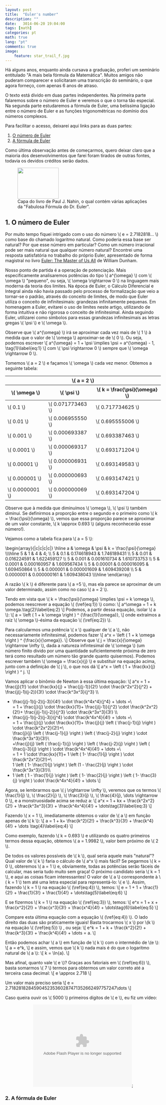 ```yaml
---
layout: post    
title:  "Euler's number"
description: ""
date:   3014-06-20 19:04:00
tags: [math]
categories: pt
math: true
lang: "pt"
comments: true
image:
    feature: star_trail_f.jpg
---
```


Há alguns anos, enquanto ainda cursava a graduação, proferi um seminário entitulado "A mais bela fórmula da Matemática". Muitos amigos não puderam comparecer e solicitaram uma transcrição do seminário, o que agora forneço, com apenas 6 anos de atraso.

O texto está divido em duas partes independentes. Na primeira parte falaremos sobre o número de Euler e veremos o que o torna tão especial. Na segunda parte estudaremos a fórmula de Euler, uma belíssima ligação entre o número de Euler e as funções trigonométricas no domínio dos números complexos.

Para facilitar o acesso, deixarei aqui links para as duas partes:
<ol>
<li><a href="https://www.blogger.com/blogger.g?blogID=5423916858706600411#section1">O número de Euler</a></li>
<li><a href="https://www.blogger.com/blogger.g?blogID=5423916858706600411#section2">A fórmula de Euler</a></li>
</ol>

Como última observação antes de começarmos, quero deixar claro que a maioria dos desenvolvimentos que farei foram tirados de outras fontes, todavia os devidos créditos serão dados.

<figure>
    <a href="http://www.amazon.com/Dr-Eulers-Fabulous-Formula-Mathematical/dp/0691150370" >
        <img border="0" src="http://press.princeton.edu/images/k8129.gif" height="100" width="133">
    </a>
    <figcaption>Capa do livro de Paul J. Nahin, o qual contém várias aplicações da "Fabulosa Fórmula do Dr. Euler".</figcaption>
</figure>

## 1. O número de Euler
Por muito tempo fiquei intrigado com o uso do número \\( e = 2.7182818... \\) como base do chamado logaritmo natural. Como poderia essa base ser natural? Por que esse número em particular? Como um número irracional pode ser mais natural que qualquer número natural? Encontrei uma resposta satisfatória no trabalho do próprio Euler, apresentado de forma magistral no livro <a href="http://www.amazon.com/Euler-Master-Dolciani-Mathematical-Expositions/dp/0883853280/">Euler: The Master of Us All</a> de William Dunham.

Nosso ponto de partida é a operação de potenciação. Mais especificamente analisaremos potências do tipo \\( a^{\omega} \\) com \\( \omega \\) "pequeno", ou seja, \\( \omega \rightarrow 0 \\) na linguagem mais moderna da teoria dos limites. Na época de Euler, o Cálculo Diferencial e Integral ainda não havia passado pelo processo de formalização que veio a tornar-se o padrão, através do conceito de limites, de modo que Euler utiliza o conceito de infinitesimais: grandezas infinitamente pequenas. Em homenagem a Euler, evitarei o uso de limites neste artigo, utilizando de forma intuitiva e não rigorosa o conceito de infinitesimal. Ainda seguindo Euler, utilizarei como símbolos para essas grandezas infinitesimais as letras gregas \\( \psi \\) e \\( \omega \\).

Observe que \\( a^{\omega} \\) irá se aproximar cada vez mais de \\( 1 \\) à medida que o valor de \\( \omega \\) aproximar-se de \\( 0 \\). Ou seja, podemos escrever
\\[ a^{\omega} = 1 + \psi \implies \psi = a^{\omega} - 1, \tag{1}\label{eq:1} \\]
com \\( \psi \rightarrow 0 \\) sempre que \\( \omega \rightarrow 0 \\).

Tomemos \\( a = 2 \\) e façamos \\( \omega \\) cada vez menor. Obtemos a seguinte tabela:


<table align="center">
    <thead>
        <tr>
            <th colspan="3"> \( a = 2 \) </th>
        </tr>
    </thead>
    <thead>
        <tr>
            <th>  \( \omega \) </th>
            <th> \( \psi \) </th>
            <th> \( k = \frac{\psi}{\omega} \) </th>
        </tr>
    </thead>
    <tbody>
        <tr>
            <td>  \( 0.1 \) </td>
            <td>  \( 0.071773463  \) </td>
            <td> \( 0.717734625 \) </td>    
        </tr>
        <tr>
            <td>  \( 0.01 \) </td>
            <td>  \( 0.006955550  \) </td>
            <td> \( 0.695555006 \) </td>    
        </tr>
        <tr>
            <td>  \( 0.001 \) </td>
            <td>  \( 0.000693387  \) </td>
            <td> \( 0.693387463 \) </td>    
        </tr>
        <tr>
            <td>  \( 0.0001 \) </td>
            <td>  \( 0.000069317 \) </td>
            <td> \( 0.693171204 \) </td>    
        </tr>
        <tr>
            <td>  \( 0.00001 \) </td>
            <td>  \( 0.000006931 \) </td>
            <td> \( 0.693149583 \) </td>    
        </tr>
        <tr>
            <td>  \( 0.000001 \) </td>
            <td>  \( 0.000000693 \) </td>
            <td> \( 0.693147421 \) </td>    
        </tr>
        <tr>
            <td>  \( 0.0000001 \) </td>
            <td>  \( 0.000000069 \) </td>
            <td> \( 0.693147204 \) </td>    
        </tr>
    </tbody>
</table>

Observe que à medida que diminuímos \\( \omega \\), \\( \psi \\) também diminui. Se definirmos a proporção entre o segundo e o primeiro como \\( k = \frac{\psi}{\omega} \\), vemos que essa proporção parece se aproximar de um valor constante, \\( k \approx 0.693 \\) (alguns reconhecerão esse número!).

Vejamos como a tabela fica para \\( a = 5 \\):
<p>
\begin{array}{|c|c|c|c|} \hline
a &amp; \omega &amp; \psi &amp; k = \frac{\psi}{\omega} \\\hline
5 &amp; 1 &amp; 4 &amp; 4; \\
5 &amp; 0.1 &amp; 0.174618943 &amp; 1.746189431 \\
5 &amp; 0.01 &amp; 0.016224591 &amp; 1.622459127 \\
5 &amp; 0.001 &amp; 0.001610734 &amp; 1.610733753 \\
5 &amp; 0.0001 &amp; 0.000160957 &amp; 1.609567434 \\
5 &amp; 0.00001 &amp; 0.000016095 &amp; 1.609450864 \\
5 &amp; 0.000001 &amp; 0.000001609 &amp; 1.609439208 \\ 
5 &amp; 0.0000001 &amp; 0.000000161 &amp; 1.609438043 \\\hline
\end{array}
</p>

A razão \\( k \\) é diferente para \\( a =5 \\), mas ela parece se aproximar de um valor determinado, assim como no caso \\( a = 2 \\).

Tendo em vista que \\( k = \frac{\psi}{\omega} \implies \psi = k \omega \\), podemos reescrever a equação \\( (\ref{eq:1}) \\) como:
\\[ a^\omega = 1 + k \omega.\tag{2}\label{eq:2} \\]
Podemos, a partir dessa equação, isolar \\( a \\):
\\[ a = \left ( 1 + k \omega \right ) ^ {\frac{1}{\omega}}, \\]
onde extraímos a raiz \\( \omega \\)-ésima da equação \\( (\ref{eq:2}) \\).

Para calcularmos uma potência \\( x \\) qualquer de \\( a \\), não necessariamente infinitesimal, podemos fazer
\\[ a^x = \left ( 1 + k \omega \right ) ^ {\frac{x}{\omega}}. \\]
Observe que \\( j = \frac{x}{\omega} \rightarrow \infty \\), dada a natureza infintesimal de \\( \omega \\) (um número finito divido por uma quantidade suficientemente próxima de zero terá como resultado um número tão grande quanto quisermos). Podemos escrever também \\( \omega = \frac{x}{j} \\) e substituir na equação acima, junto com a definição de \\( j \\), o que nos dá
\\[ a^x = \left ( 1 + \frac{kx}{j} \right ) ^ j. \\]

Vamos aplicar o binômio de Newton à essa última equação:
\\[
a^x = 1 + \frac{j}{1!} \cdot \frac{kx}{j} + \frac{j(j-1)}{2!} \cdot \frac{k^2x^2}{j^2} +  \frac{j(j-1)(j-2)}{3!} \cdot \frac{k^3x^3}{j^3} \\\
+  \frac{j(j-1)(j-2)(j-3)}{4!} \cdot \frac{k^4x^4}{j^4} + \dots =\\\
= 1 + \frac{j}{j} \cdot \frac{kx}{1!}+ 
\frac{j(j-1)}{j^2} \cdot \frac{k^2x^2}{2!}+  \frac{j(j-1)(j-2)}{j^3} 
\cdot \frac{k^3x^3}{3!} \\\
+  \frac{j(j-1)(j-2)(j-3)}{j^4} \cdot \frac{k^4x^4}{4!} + \dots =\\\
= 1 + \frac{j}{j} \cdot \frac{kx}{1!}+  \frac{j}{j} \left ( \frac{j-1}{j} \right ) \cdot \frac{k^2x^2}{2!}+\\\
\frac{j}{j} \left ( \frac{j-1}{j} \right ) \left ( \frac{j-2}{j} \right ) 
\cdot \frac{k^3x^3}{3!}\\\
+\frac{j}{j} \left ( \frac{j-1}{j} \right ) \left ( \frac{j-2}{j} \right ) \left ( \frac{j-3}{j} \right ) \cdot \frac{k^4x^4}{4!} + \dots =\\\
= 1 + 1 \cdot \frac{kx}{1!}+ 1 \left ( 1- \frac{1}{j} \right ) \cdot \frac{k^2x^2}{2!}+\\\
1 \left ( 1- \frac{1}{j} \right ) \left (1 - \frac{2}{j} \right ) 
\cdot \frac{k^3x^3}{3!}\\\
+ 1 \left ( 1 - \frac{1}{j} 
\right ) \left ( 1- \frac{2}{j} \right ) \left ( 1- \frac{3}{j} \right )
 \cdot \frac{k^4x^4}{4!} + \dots 
\\]

Agora, se lembrarmos que \\( j \rightarrow \infty \\), veremos que os termos \\( \frac{1}{j} \\), \\( \frac{2}{j} \\), \\( \frac{3}{j} \\), \\( \frac{4}{j}, \dots \rightarrow 0 \\), e a monstruosidade acima se reduz a:
\\[ 
a^x =  1 + kx + \frac{k^2x^2}{2!} + \frac{k^3x^3}{3!} + \frac{k^4x^4}{4!} + \dots\tag{3}\label{eq:3} 
\\]

Fazendo \\( x = 1 \\), imediatamente obtemos o valor de \\( a \\) em função apenas de \\( k \\):
\\[ 
a = 1 + k+ \frac{k^2}{2!} + \frac{k^3}{3!} + \frac{k^4}{4!} + \dots \tag{4}\label{eq:4} 
\\]

Como exemplo, fazendo \\( k = 0.693 \\) e utilizando os quatro primeiros termos dessa equação, obtemos \\( a = 1.9982 \\), valor bem próximo de \\( 2 \\).

De todos os valores possíveis de \\( k \\), qual seria aquele mais "natural"? Qual valor de \\( k \\) faria o cálculo de \\( a^x \\) mais fácil? Se pegarmos \\( k = 0 \\), obteremos \\( a = 1 \\) e, obviamente, todas as potências serão fáceis de calcular, mas seria tudo muito sem graça! O próximo candidato seria \\( k = 1 \\), e aqui as coisas ficam interessantes! O valor de \\( a \\) correspondente à \\( k = 1 \\) tem até uma letra especial para representá-lo: \\( e \\). Assim, fazendo \\( k = 1 \\) na equação \\( (\ref{eq:4}) \\), temos:
\\[
e = 1 + 1 + \frac{1}{2!} + \frac{1}{3!} + \frac{1}{4!} + \dots\tag{5}\label{eq:6}
\\]

E se fizermos \\( k = 1 \\) na equação \\( (\ref{eq:3}) \\), temos:
\\[
e^x =  1 + x + \frac{x^2}{2!} + \frac{x^3}{3!} + \frac{x^4}{4!} + \dots\tag{6}\label{eq:5}
\\]

Compare esta última equação com a equação \\( (\ref{eq:4}) \\). O lado direito das duas são praticamente iguais! Basta trocarmos \\( x \\) por \\(k \\) na equação \\( (\ref{eq:5}) \\) , ou seja:
\\[
e^k =  1 + k + \frac{k^2}{2!} + \frac{k^3}{3!} + \frac{k^4}{4!} + \dots = a.
\\]

Então podemos achar \\( a \\) em função de \\( k \\) com o intermédio de \\(e \\):
\\[
a = e^k,
\\]
e assim, vemos que \\( k \\) nada mais é do que o logaritmo natural de \\( a \\):
\\[
k = \ln{a}.
\\]

Mas afinal, quanto vale \\( e \\)? Graças aos fatoriais em  \\( (\ref{eq:6}) \\), basta somarmos \\( 7 \\) termos para obtermos um valor correto até a terceira casa decimal:
\\[
e \approx 2.718
\\]

Um valor mais preciso seria
\\[
e = 2.718281828459045235360287471352662497757247\dots
\\] 

Caso queira ouvir os \\( 5000 \\) primeiros dígitos de \\( e \\), eu fiz um vídeo:

<div class="separator" style="clear: both; text-align: center;">
</div>
<div class="separator" style="clear: both; text-align: center;">
<object class="BLOGGER-youtube-video" classid="clsid:D27CDB6E-AE6D-11cf-96B8-444553540000" codebase="http://download.macromedia.com/pub/shockwave/cabs/flash/swflash.cab#version=6,0,40,0" data-thumbnail-src="https://ytimg.googleusercontent.com/vi/ItzSD-Ejis8/0.jpg" height="266" width="320"><param name="movie" value="https://youtube.googleapis.com/v/ItzSD-Ejis8&amp;source=uds" /><param name="bgcolor" value="#FFFFFF" /><param name="allowFullScreen" value="true" /><embed width="320" height="266"  src="https://youtube.googleapis.com/v/ItzSD-Ejis8&amp;source=uds" type="application/x-shockwave-flash" allowfullscreen="true"></embed></object>;</div>
<div class="separator" style="clear: both; text-align: center;">
</div>
<h3 id="section2">
2. A fórmula de Euler</h3>
<h3 id="section2"></h3>